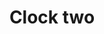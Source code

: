 ---
title: Clock two
tags: ["clock", "two", "time", "watch", "hour", "digital", "counter", "schedule"]
icon: clock-two
svg: '<svg xmlns="http://www.w3.org/2000/svg" width="24" height="24" fill="none" viewBox="0 0 24 24" stroke-width="1.5" stroke-linecap="round" stroke-linejoin="round" stroke="currentColor"><path d="M12 6v6l4-2"/><circle cx="12" cy="12" r="9"/></svg>'
---